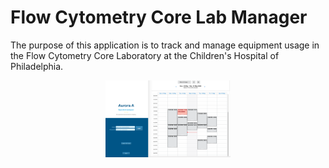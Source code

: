 # Flow Cytometry Core Lab Manager
The purpose of this application is to track and manage equipment usage in the Flow Cytometry Core Laboratory at the Children's Hospital of Philadelphia.

<p align="center">
  <img src="https://github.com/aefehr/CHOP-Flow-Lab-Manager/blob/master/assets/display_example.png" alt="Example Image" width="200"/>
</p>